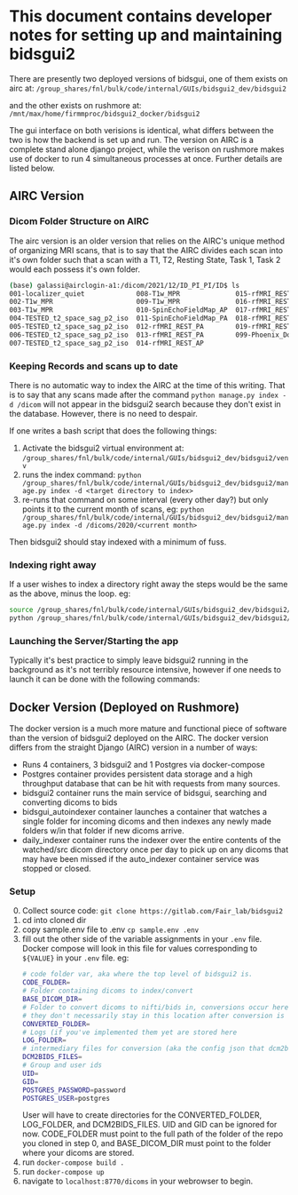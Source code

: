 # This document contains developer notes for setting up and maintaining bidsgui2
There are presently two deployed versions of bidsgui, one of them exists on airc at:
`/group_shares/fnl/bulk/code/internal/GUIs/bidsgui2_dev/bidsgui2` 

and the other exists on rushmore at:  
`/mnt/max/home/firmmproc/bidsgui2_docker/bidsgui2`

The gui interface on both verisions is identical, what differs between the two is 
how the backend is set up and run. The version on AIRC is a complete stand alone 
django project, while the verison on rushmore makes use of docker to run 4 simultaneous processes at once. Further details are listed below.

## AIRC Version
### Dicom Folder Structure on AIRC
The airc version is an older version that relies on the AIRC's unique method of
organizing MRI scans, that is to say that the AIRC divides each scan into it's own folder such that a scan with a T1, T2, Resting State, Task 1, Task 2 would each possess it's own folder.

```bash
(base) galassi@airclogin-a1:/dicom/2021/12/ID_PI_PI/ID$ ls
001-localizer_quiet             008-T1w_MPR              015-rfMRI_REST_AP
002-T1w_MPR                     009-T1w_MPR              016-rfMRI_REST_AP
003-T1w_MPR                     010-SpinEchoFieldMap_AP  017-rfMRI_REST_AP
004-TESTED_t2_space_sag_p2_iso  011-SpinEchoFieldMap_PA  018-rfMRI_REST_AP
005-TESTED_t2_space_sag_p2_iso  012-rfMRI_REST_PA        019-rfMRI_REST_AP
006-TESTED_t2_space_sag_p2_iso  013-rfMRI_REST_PA        099-Phoenix_Document
007-TESTED_t2_space_sag_p2_iso  014-rfMRI_REST_AP
```

### Keeping Records and scans up to date
There is no automatic way to index the AIRC at the time of this writing. That is to say that any scans made after the command `python manage.py index -d /dicom` will
not appear in the bidsgui2 search because they don't exist in the database. However,
there is no need to despair. 

If one writes a bash script that does the following things:
1) Activate the bidsgui2 virtual environment at: `/group_shares/fnl/bulk/code/internal/GUIs/bidsgui2_dev/bidsgui2/venv`
2) runs the index command: `python /group_shares/fnl/bulk/code/internal/GUIs/bidsgui2_dev/bidsgui2/manage.py index -d <target directory to index>`
3) re-runs that command on some interval (every other day?) but only points it to 
the current month of scans, eg:
`python /group_shares/fnl/bulk/code/internal/GUIs/bidsgui2_dev/bidsgui2/manage.py index -d /dicoms/2020/<current month>`

Then bidsgui2 should stay indexed with a minimum of fuss.

### Indexing right away
If a user wishes to index a directory right away the steps would be the same as the 
above, minus the loop. eg:
```bash
source /group_shares/fnl/bulk/code/internal/GUIs/bidsgui2_dev/bidsgui2/venv/bin/activate  
python /group_shares/fnl/bulk/code/internal/GUIs/bidsgui2_dev/bidsgui2/manage.py index -d <target directory to index>
```

### Launching the Server/Starting the app
Typically it's best practice to simply leave bidsgui2 running in the background as it's not terribly resource intensive, however if one needs to launch it can be done with the following commands:


## Docker Version (Deployed on Rushmore)
The docker version is a much more mature and functional piece of software
than the version of bidsgui2 deployed on the AIRC. The docker version 
differs from the straight Django (AIRC) version in a number of ways:
- Runs 4 containers, 3 bidsgui2 and 1 Postgres via docker-compose
- Postgres container provides persistent data storage and a high throughput database that can be hit with requests from many sources.
- bidsgui2 container runs the main service of bidsgui, searching and converting dicoms to bids
- bidsgui_autoindexer container launches a container that watches a single folder for incoming dicoms and then indexes any newly made folders w/in that folder if new dicoms arrive.
- daily_indexer container runs the indexer over the entire contents of the watched/src dicom directory once per day to pick up on any dicoms that may have been missed if the auto_indexer container service was stopped or closed.

### Setup 
0) Collect source code: `git clone https://gitlab.com/Fair_lab/bidsgui2`
1) cd into cloned dir
2) copy sample.env file to .env `cp sample.env .env`
3) fill out the other side of the variable assignments in your `.env` file. Docker compose will look in this file for values corresponding to `${VALUE}` in your `.env` file. eg:
    ```bash
    # code folder var, aka where the top level of bidsgui2 is.
    CODE_FOLDER=
    # Folder containing dicoms to index/convert
    BASE_DICOM_DIR=
    # Folder to convert dicoms to nifti/bids in, conversions occur here, but
    # they don't necessarily stay in this location after conversion is done.
    CONVERTED_FOLDER=
    # Logs (if you've implemented them yet are stored here
    LOG_FOLDER=
    # intermediary files for conversion (aka the config json that dcm2bids needs) are stored here
    DCM2BIDS_FILES=
    # Group and user ids
    UID=
    GID=
    POSTGRES_PASSWORD=password
    POSTGRES_USER=postgres
    ```
    User will have to create directories for the CONVERTED_FOLDER, LOG_FOLDER, and DCM2BIDS_FILES. UID and GID can be ignored for now. CODE_FOLDER must point to the full path of the folder of the repo you cloned in step 0, and BASE_DICOM_DIR must point to the folder where your dicoms are stored.
4) run `docker-compose build .` 
5) run `docker-compose up`
6) navigate to `localhost:8770/dicoms` in your webrowser to begin.


